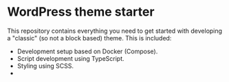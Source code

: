 # WordPress theme starter

This repository contains everything you need to get started with developing a "classic" (so not a block based) theme. This is included:

- Development setup based on Docker (Compose).
- Script development using TypeScript.
- Styling using SCSS.
- 